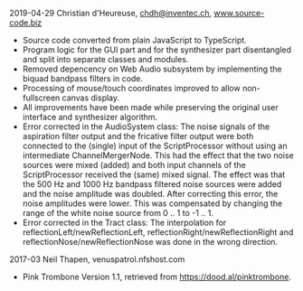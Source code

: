 2019-04-29 Christian d'Heureuse, chdh@inventec.ch, www.source-code.biz
- Source code converted from plain JavaScript to TypeScript.
- Program logic for the GUI part and for the synthesizer part disentangled and split
  into separate classes and modules.
- Removed depencency on Web Audio subsystem by implementing the biquad bandpass
  filters in code.
- Processing of mouse/touch coordinates improved to allow non-fullscreen canvas
  display.
- All improvements have been made while preserving the original user interface and
  synthesizer algorithm.
- Error corrected in the AudioSystem class:
  The noise signals of the aspiration filter output and the fricative filter
  output were both connected to the (single) input of the ScriptProcessor without
  using an intermediate ChannelMergerNode. This had the effect that the two noise
  sources were mixed (added) and both input channels of the ScriptProcessor received
  the (same) mixed signal. The effect was that the 500 Hz and 1000 Hz bandpass filtered
  noise sources were added and the noise amplitude was doubled.
  After correcting this error, the noise amplitudes were lower. This was compensated
  by changing the range of the white noise source from 0 .. 1 to -1 .. 1.
- Error corrected in the Tract class:
  The interpolation for reflectionLeft/newReflectionLeft, reflectionRight/newReflectionRight
  and reflectionNose/newReflectionNose was done in the wrong direction.

2017-03 Neil Thapen, venuspatrol.nfshost.com
- Pink Trombone Version 1.1, retrieved from https://dood.al/pinktrombone.
